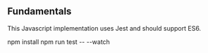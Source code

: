## Fundamentals

This Javascript implementation uses Jest and should support ES6.

npm install
npm run test -- --watch

